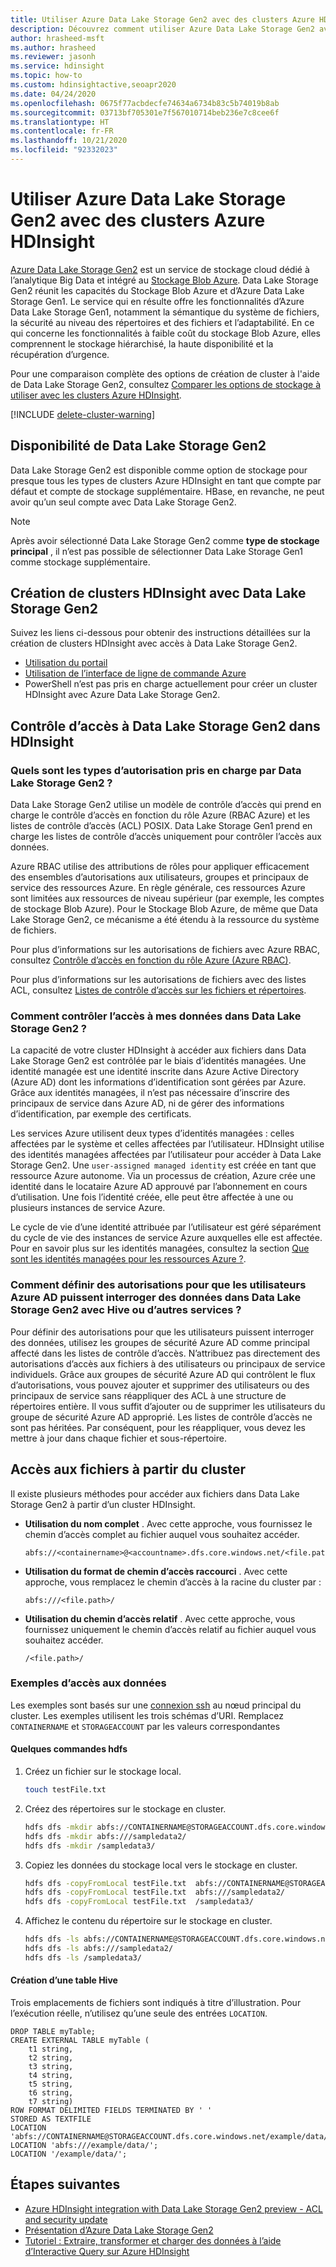 ```yaml
---
title: Utiliser Azure Data Lake Storage Gen2 avec des clusters Azure HDInsight
description: Découvrez comment utiliser Azure Data Lake Storage Gen2 avec des clusters Azure HDInsight.
author: hrasheed-msft
ms.author: hrasheed
ms.reviewer: jasonh
ms.service: hdinsight
ms.topic: how-to
ms.custom: hdinsightactive,seoapr2020
ms.date: 04/24/2020
ms.openlocfilehash: 0675f77acbdecfe74634a6734b83c5b74019b8ab
ms.sourcegitcommit: 03713bf705301e7f567010714beb236e7c8cee6f
ms.translationtype: HT
ms.contentlocale: fr-FR
ms.lasthandoff: 10/21/2020
ms.locfileid: "92332023"
---
```

# <a name="use-azure-data-lake-storage-gen2-with-azure-hdinsight-clusters"></a>Utiliser Azure Data Lake Storage Gen2 avec des clusters Azure HDInsight

[Azure Data Lake Storage Gen2](../storage/blobs/data-lake-storage-introduction.md) est un service de stockage cloud dédié à l’analytique Big Data et intégré au [Stockage Blob Azure](../storage/blobs/storage-blobs-introduction.md). Data Lake Storage Gen2 réunit les capacités du Stockage Blob Azure et d’Azure Data Lake Storage Gen1. Le service qui en résulte offre les fonctionnalités d’Azure Data Lake Storage Gen1, notamment la sémantique du système de fichiers, la sécurité au niveau des répertoires et des fichiers et l’adaptabilité. En ce qui concerne les fonctionnalités à faible coût du stockage Blob Azure, elles comprennent le stockage hiérarchisé, la haute disponibilité et la récupération d’urgence.

Pour une comparaison complète des options de création de cluster à l'aide de Data Lake Storage Gen2, consultez [Comparer les options de stockage à utiliser avec les clusters Azure HDInsight](hdinsight-hadoop-compare-storage-options.md).

[!INCLUDE [delete-cluster-warning](../../includes/hdinsight-delete-cluster-warning.md)]

## <a name="data-lake-storage-gen2-availability"></a>Disponibilité de Data Lake Storage Gen2

Data Lake Storage Gen2 est disponible comme option de stockage pour presque tous les types de clusters Azure HDInsight en tant que compte par défaut et compte de stockage supplémentaire. HBase, en revanche, ne peut avoir qu’un seul compte avec Data Lake Storage Gen2.

> [!Note]  
> Après avoir sélectionné Data Lake Storage Gen2 comme **type de stockage principal** , il n’est pas possible de sélectionner Data Lake Storage Gen1 comme stockage supplémentaire.

## <a name="create-hdinsight-clusters-using-data-lake-storage-gen2"></a>Création de clusters HDInsight avec Data Lake Storage Gen2

Suivez les liens ci-dessous pour obtenir des instructions détaillées sur la création de clusters HDInsight avec accès à Data Lake Storage Gen2.

* [Utilisation du portail](../hdinsight/hdinsight-hadoop-use-data-lake-storage-gen2-portal.md)
* [Utilisation de l’interface de ligne de commande Azure](../hdinsight/hdinsight-hadoop-use-data-lake-storage-gen2-azure-cli.md)
* PowerShell n’est pas pris en charge actuellement pour créer un cluster HDInsight avec Azure Data Lake Storage Gen2.

## <a name="access-control-for-data-lake-storage-gen2-in-hdinsight"></a>Contrôle d’accès à Data Lake Storage Gen2 dans HDInsight

### <a name="what-kinds-of-permissions-does-data-lake-storage-gen2-support"></a>Quels sont les types d’autorisation pris en charge par Data Lake Storage Gen2 ?

Data Lake Storage Gen2 utilise un modèle de contrôle d’accès qui prend en charge le contrôle d’accès en fonction du rôle Azure (RBAC Azure) et les listes de contrôle d’accès (ACL) POSIX. Data Lake Storage Gen1 prend en charge les listes de contrôle d’accès uniquement pour contrôler l’accès aux données.

Azure RBAC utilise des attributions de rôles pour appliquer efficacement des ensembles d’autorisations aux utilisateurs, groupes et principaux de service des ressources Azure. En règle générale, ces ressources Azure sont limitées aux ressources de niveau supérieur (par exemple, les comptes de stockage Blob Azure). Pour le Stockage Blob Azure, de même que Data Lake Storage Gen2, ce mécanisme a été étendu à la ressource du système de fichiers.

Pour plus d’informations sur les autorisations de fichiers avec Azure RBAC, consultez [Contrôle d’accès en fonction du rôle Azure (Azure RBAC)](../storage/blobs/data-lake-storage-access-control-model.md#role-based-access-control).

Pour plus d’informations sur les autorisations de fichiers avec des listes ACL, consultez [Listes de contrôle d’accès sur les fichiers et répertoires](../storage/blobs/data-lake-storage-access-control.md).

### <a name="how-do-i-control-access-to-my-data-in-data-lake-storage-gen2"></a>Comment contrôler l’accès à mes données dans Data Lake Storage Gen2 ?

La capacité de votre cluster HDInsight à accéder aux fichiers dans Data Lake Storage Gen2 est contrôlée par le biais d’identités managées. Une identité managée est une identité inscrite dans Azure Active Directory (Azure AD) dont les informations d’identification sont gérées par Azure. Grâce aux identités managées, il n’est pas nécessaire d’inscrire des principaux de service dans Azure AD, ni de gérer des informations d’identification, par exemple des certificats.

Les services Azure utilisent deux types d’identités managées : celles affectées par le système et celles affectées par l’utilisateur. HDInsight utilise des identités managées affectées par l’utilisateur pour accéder à Data Lake Storage Gen2. Une `user-assigned managed identity` est créée en tant que ressource Azure autonome. Via un processus de création, Azure crée une identité dans le locataire Azure AD approuvé par l’abonnement en cours d’utilisation. Une fois l’identité créée, elle peut être affectée à une ou plusieurs instances de service Azure.

Le cycle de vie d’une identité attribuée par l’utilisateur est géré séparément du cycle de vie des instances de service Azure auxquelles elle est affectée. Pour en savoir plus sur les identités managées, consultez la section [Que sont les identités managées pour les ressources Azure ?](../active-directory/managed-identities-azure-resources/overview.md).

### <a name="how-do-i-set-permissions-for-azure-ad-users-to-query-data-in-data-lake-storage-gen2-by-using-hive-or-other-services"></a>Comment définir des autorisations pour que les utilisateurs Azure AD puissent interroger des données dans Data Lake Storage Gen2 avec Hive ou d’autres services ?

Pour définir des autorisations pour que les utilisateurs puissent interroger des données, utilisez les groupes de sécurité Azure AD comme principal affecté dans les listes de contrôle d’accès. N’attribuez pas directement des autorisations d’accès aux fichiers à des utilisateurs ou principaux de service individuels. Grâce aux groupes de sécurité Azure AD qui contrôlent le flux d’autorisations, vous pouvez ajouter et supprimer des utilisateurs ou des principaux de service sans réappliquer des ACL à une structure de répertoires entière. Il vous suffit d’ajouter ou de supprimer les utilisateurs du groupe de sécurité Azure AD approprié. Les listes de contrôle d’accès ne sont pas héritées. Par conséquent, pour les réappliquer, vous devez les mettre à jour dans chaque fichier et sous-répertoire.

## <a name="access-files-from-the-cluster"></a>Accès aux fichiers à partir du cluster

Il existe plusieurs méthodes pour accéder aux fichiers dans Data Lake Storage Gen2 à partir d’un cluster HDInsight.

* **Utilisation du nom complet** . Avec cette approche, vous fournissez le chemin d’accès complet au fichier auquel vous souhaitez accéder.

    ```
    abfs://<containername>@<accountname>.dfs.core.windows.net/<file.path>/
    ```

* **Utilisation du format de chemin d’accès raccourci** . Avec cette approche, vous remplacez le chemin d’accès à la racine du cluster par :

    ```
    abfs:///<file.path>/
    ```

* **Utilisation du chemin d’accès relatif** . Avec cette approche, vous fournissez uniquement le chemin d’accès relatif au fichier auquel vous souhaitez accéder.

    ```
    /<file.path>/
    ```

### <a name="data-access-examples"></a>Exemples d’accès aux données

Les exemples sont basés sur une [connexion ssh](./hdinsight-hadoop-linux-use-ssh-unix.md) au nœud principal du cluster. Les exemples utilisent les trois schémas d’URI. Remplacez `CONTAINERNAME` et `STORAGEACCOUNT` par les valeurs correspondantes

#### <a name="a-few-hdfs-commands"></a>Quelques commandes hdfs

1. Créez un fichier sur le stockage local.

    ```bash
    touch testFile.txt
    ```

1. Créez des répertoires sur le stockage en cluster.

    ```bash
    hdfs dfs -mkdir abfs://CONTAINERNAME@STORAGEACCOUNT.dfs.core.windows.net/sampledata1/
    hdfs dfs -mkdir abfs:///sampledata2/
    hdfs dfs -mkdir /sampledata3/
    ```

1. Copiez les données du stockage local vers le stockage en cluster.

    ```bash
    hdfs dfs -copyFromLocal testFile.txt  abfs://CONTAINERNAME@STORAGEACCOUNT.dfs.core.windows.net/sampledata1/
    hdfs dfs -copyFromLocal testFile.txt  abfs:///sampledata2/
    hdfs dfs -copyFromLocal testFile.txt  /sampledata3/
    ```

1. Affichez le contenu du répertoire sur le stockage en cluster.

    ```bash
    hdfs dfs -ls abfs://CONTAINERNAME@STORAGEACCOUNT.dfs.core.windows.net/sampledata1/
    hdfs dfs -ls abfs:///sampledata2/
    hdfs dfs -ls /sampledata3/
    ```

#### <a name="creating-a-hive-table"></a>Création d’une table Hive

Trois emplacements de fichiers sont indiqués à titre d’illustration. Pour l’exécution réelle, n’utilisez qu’une seule des entrées `LOCATION`.

```hql
DROP TABLE myTable;
CREATE EXTERNAL TABLE myTable (
    t1 string,
    t2 string,
    t3 string,
    t4 string,
    t5 string,
    t6 string,
    t7 string)
ROW FORMAT DELIMITED FIELDS TERMINATED BY ' '
STORED AS TEXTFILE
LOCATION 'abfs://CONTAINERNAME@STORAGEACCOUNT.dfs.core.windows.net/example/data/';
LOCATION 'abfs:///example/data/';
LOCATION '/example/data/';
```

## <a name="next-steps"></a>Étapes suivantes

* [Azure HDInsight integration with Data Lake Storage Gen2 preview - ACL and security update](https://azure.microsoft.com/blog/azure-hdinsight-integration-with-data-lake-storage-gen-2-preview-acl-and-security-update/)
* [Présentation d’Azure Data Lake Storage Gen2](../storage/blobs/data-lake-storage-introduction.md)
* [Tutoriel : Extraire, transformer et charger des données à l’aide d’Interactive Query sur Azure HDInsight](./interactive-query/interactive-query-tutorial-analyze-flight-data.md)